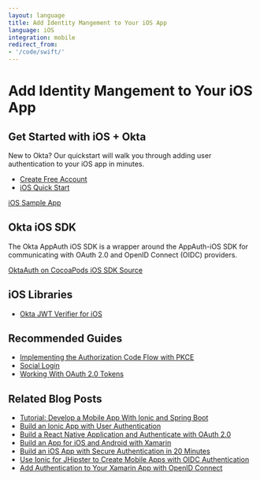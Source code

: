 ```yaml
---
layout: language
title: Add Identity Mangement to Your iOS App
language: iOS
integration: mobile
redirect_from:
- '/code/swift/'
---
```


# <i class='icon-48 docsPage code-ios'></i> Add Identity Mangement to Your iOS App

## Get Started with iOS + Okta

New to Okta? Our quickstart will walk you through adding user authentication to your iOS app in minutes.

<ul class='language-ctas'>
	<li>
		<a href='https://developer.okta.com/signup/' class='Button--red' data-proofer-ignore>
			<span>Create Free Account</span>
		</a>
	</li>
	<li>
		<a href='/quickstart/#/ios' class='Button--blue' data-proofer-ignore>
			<span>iOS Quick Start</span>
		</a>
	</li>
</ul>

<a href='https://github.com/okta/okta-sdk-appauth-ios'>
	<span class='fa fa-github'></span> <span>iOS Sample App</span>
</a>

## Okta iOS SDK

The Okta AppAuth iOS SDK is a wrapper around the AppAuth-iOS SDK for communicating with OAuth 2.0 and OpenID Connect (OIDC) providers.

<a href='https://cocoapods.org/pods/OktaAuth' class="language-reference">
	<span class='icon download-16'></span> <span>OktaAuth on CocoaPods</span>
</a>

<a href='https://github.com/okta/okta-sdk-appauth-ios'>
	<span class='fa fa-github'></span> <span>iOS SDK Source</span>
</a>

## iOS Libraries

<ul class="language-libraries">
	<li>
		<i class='fa fa-github'></i>
		<a href="https://github.com/okta/okta-ios-jwt">
			<span>Okta JWT Verifier for iOS</span>
		</a>
	</li>
</ul>

## Recommended Guides

<ul class="language-list">
	<li><a href="https://developer.okta.com/authentication-guide/implementing-authentication/auth-code-pkce">Implementing the Authorization Code Flow with PKCE</a></li>
	<li><a href="https://developer.okta.com/authentication-guide/social-login/">Social Login</a></li>
	<li><a href="https://developer.okta.com/authentication-guide/tokens/">Working With OAuth 2.0 Tokens</a></li>
</ul>

## Related Blog Posts

<ul class="language-list">
	<li><a href="https://developer.okta.com/blog/2017/05/17/develop-a-mobile-app-with-ionic-and-spring-boot">Tutorial: Develop a Mobile App With Ionic and Spring Boot</a></li>
	<li><a href="https://developer.okta.com/blog/2017/08/22/build-an-ionic-app-with-user-authentication">Build an Ionic App with User Authentication</a></li>
	<li><a href="https://developer.okta.com/blog/2018/03/16/build-react-native-authentication-oauth-2">Build a React Native Application and Authenticate with OAuth 2.0</a></li>
	<li><a href="https://developer.okta.com/blog/2018/01/10/build-app-for-ios-android-with-xamarin">Build an App for iOS and Android with Xamarin</a></li>
	<li><a href="https://developer.okta.com/blog/2017/11/20/build-an-iOS-app-with-secure-authentication-in-20-minutes">Build an iOS App with Secure Authentication in 20 Minutes</a></li>
	<li><a href="https://developer.okta.com/blog/2018/01/30/jhipster-ionic-with-oidc-authentication">Use Ionic for JHipster to Create Mobile Apps with OIDC Authentication</a></li>
	<li><a href="https://developer.okta.com/blog/2018/05/01/add-authentication-xamarin-openid-connect">Add Authentication to Your Xamarin App with OpenID Connect</a></li>
</ul>
